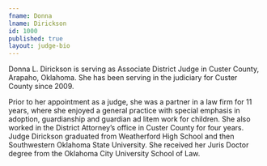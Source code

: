 ```yaml
---
fname: Donna
lname: Dirickson
id: 1000
published: true
layout: judge-bio
---
```

Donna L. Dirickson is serving as Associate District Judge in Custer County, Arapaho, Oklahoma. She has been serving in the judiciary for Custer County since 2009.

Prior to her appointment as a judge, she was a partner in a law firm for 11 years, where she enjoyed a general practice with special emphasis in adoption, guardianship and guardian ad litem work for children. She also worked in the District Attorney’s office in Custer County for four years. Judge Dirickson graduated from Weatherford High School and then Southwestern Oklahoma State University. She received her Juris Doctor degree from the Oklahoma City University School of Law.